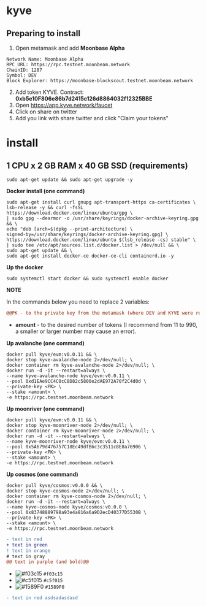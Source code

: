 # kyve
## Preparing to install

1. Open metamask and add **Moonbase Alpha**
```
Network Name: Moonbase Alpha
RPC URL: https://rpc.testnet.moonbeam.network
ChainID: 1287
Symbol: DEV
Block Explorer: https://moonbase-blockscout.testnet.moonbeam.network
```

2. Add token KYVE. Contract: **0xb5e10F806e86b7d2415c126d8864032f12325BBE**
3. Open https://app.kyve.network/faucet
4. Click on share on twitter
5. Add you link with share twitter and click "Claim your tokens"

# install
## 1 CPU x 2 GB RAM x 40 GB SSD (requirements)
```
sudo apt-get update && sudo apt-get upgrade -y
```
**Docker install (one command)**
```
sudo apt-get install curl gnupg apt-transport-https ca-certificates \
lsb-release -y && curl -fsSL https://download.docker.com/linux/ubuntu/gpg \
| sudo gpg --dearmor -o /usr/share/keyrings/docker-archive-keyring.gpg && \
echo "deb [arch=$(dpkg --print-architecture) \
signed-by=/usr/share/keyrings/docker-archive-keyring.gpg] \
https://download.docker.com/linux/ubuntu $(lsb_release -cs) stable" \
| sudo tee /etc/apt/sources.list.d/docker.list > /dev/null && \
sudo apt-get update && \
sudo apt-get install docker-ce docker-ce-cli containerd.io -y
```
**Up the docker**
```
sudo systemctl start docker && sudo systemctl enable docker
```

**NOTE**

In the commands below you need to replace 2 variables:

```diff
@@PK - to the private key from the metamask (where DEV and KYVE were requested);@@
```
- **amount** - to the desired number of tokens (I recommend from 11 to 990, a smaller or larger number may cause an error).

**Up avalanche (one command)**
  
```
docker pull kyve/evm:v0.0.11 && \
docker stop kyve-avalanche-node 2>/dev/null; \
docker container rm kyve-avalanche-node 2>/dev/null; \
docker run -d -it --restart=always \
--name kyve-avalanche-node kyve/evm:v0.0.11 \
--pool 0xd1EAe9CC4C0cC8D82c5800e2dAE972A70f2C4d0d \
--private-key <PK> \
--stake <amount> \
-e https://rpc.testnet.moonbeam.network
```
**Up moonriver (one command)**
```
docker pull kyve/evm:v0.0.11 && \
docker stop kyve-moonriver-node 2>/dev/null; \
docker container rm kyve-moonriver-node 2>/dev/null; \
docker run -d -it --restart=always \
--name kyve-moonriver-node kyve/evm:v0.0.11 \
--pool 0x5A679d476757C18Ec49dfB6c3c3511c8E8a76906 \
--private-key <PK> \
--stake <amount> \
-e https://rpc.testnet.moonbeam.network
```
**Up cosmos (one command)**
```
docker pull kyve/cosmos:v0.0.0 && \
docker stop kyve-cosmos-node 2>/dev/null; \
docker container rm kyve-cosmos-node 2>/dev/null; \
docker run -d -it --restart=always \
--name kyve-cosmos-node kyve/cosmos:v0.0.0 \
--pool 0x83748889798a93e4a816a6a9D2ecD40377D5530B \
--private-key <PK> \
--stake <amount> \
-e https://rpc.testnet.moonbeam.network
```



```diff
- text in red
+ text in green
! text in orange
# text in gray
@@ text in purple (and bold)@@
```

- ![#f03c15](https://via.placeholder.com/15/f03c15/000000?text=+) `#f03c15`
- ![#c5f015](https://via.placeholder.com/15/c5f015/000000?text=+) `#c5f015`
- ![#1589F0](https://via.placeholder.com/15/1589F0/000000?text=+) `#1589F0`



```diff
- text in red asdsadasdasd
```








